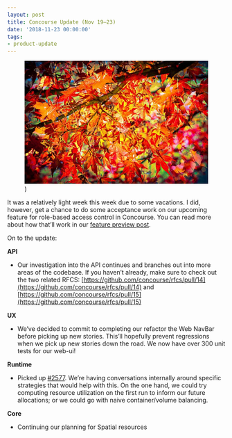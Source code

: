```yaml
---
layout: post
title: Concourse Update (Nov 19–23)
date: '2018-11-23 00:00:00'
tags:
- product-update
---
```


<figure class="kg-card kg-image-card kg-card-hascaption"><img src="/assets/images/downloaded_images/Concourse-Update--Nov-19-23-/1-fBOnArsQyRfYMLYGB4Uk_w.jpeg" class="kg-image" alt loading="lazy"><figcaption>)</figcaption></figure>

It was a relatively light week this week due to some vacations. I did, however, get a chance to do some acceptance work on our upcoming feature for role-based access control in Concourse. You can read more about how that’ll work in our [feature preview post](https://medium.com/concourse-ci/concourse-rbac-preview-8e07616ddc47).

On to the update:

**API**

- Our investigation into the API continues and branches out into more areas of the codebase. If you haven’t already, make sure to check out the two related RFCS: [https://github.com/concourse/rfcs/pull/14](https://github.com/concourse/rfcs/pull/14) and [https://github.com/concourse/rfcs/pull/15](https://github.com/concourse/rfcs/pull/15)

**UX**

- We’ve decided to commit to completing our refactor the Web NavBar before picking up new stories. This’ll hopefully prevent regressions when we pick up new stories down the road. We now have over 300 unit tests for our web-ui!

**Runtime**

- Picked up [#2577](https://github.com/concourse/concourse/issues/2577). We’re having conversations internally around specific strategies that would help with this. On the one hand, we could try computing resource utilization on the first run to inform our future allocations; or we could go with naive container/volume balancing.

**Core**

- Continuing our planning for Spatial resources
